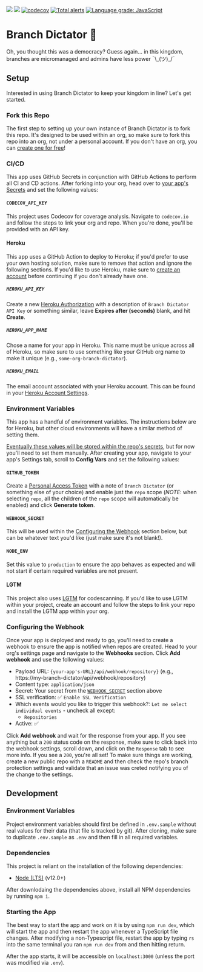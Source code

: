 ![](https://github.com/AbsolutelyNothingToSeeHere/Branch-Dictator/workflows/Build/badge.svg?branch=master)
![](https://github.com/AbsolutelyNothingToSeeHere/Branch-Dictator/workflows/Deploy/badge.svg)
[![codecov](https://codecov.io/gh/AbsolutelyNothingToSeeHere/Branch-Dictator/branch/master/graph/badge.svg)](https://codecov.io/gh/AbsolutelyNothingToSeeHere/Branch-Dictator)
[![Total alerts](https://img.shields.io/lgtm/alerts/g/AbsolutelyNothingToSeeHere/Branch-Dictator.svg?logo=lgtm&logoWidth=18)](https://lgtm.com/projects/g/AbsolutelyNothingToSeeHere/Branch-Dictator/alerts/)
[![Language grade: JavaScript](https://img.shields.io/lgtm/grade/javascript/g/AbsolutelyNothingToSeeHere/Branch-Dictator.svg?logo=lgtm&logoWidth=18)](https://lgtm.com/projects/g/AbsolutelyNothingToSeeHere/Branch-Dictator/context:javascript)


# Branch Dictator 👑
Oh, you thought this was a democracy? Guess again... in this kingdom, branches are micromanaged and admins have less power ¯\\\_(ツ)\_/¯

## Setup
Interested in using Branch Dictator to keep your kingdom in line? Let's get started.

### Fork this Repo
The first step to setting up your own instance of Branch Dictator is to fork this repo. It's designed to be used within an org, so make sure to fork this repo into an org, not under a personal account. If you don't have an org, you can [create one for free](https://github.com/organizations/plan)!

### CI/CD
This app uses GitHub Secrets in conjunction with GitHub Actions to perform all CI and CD actions. After forking into your org, head over to [your app's Secrets](../settings/secrets) and set the following values:

#### `CODECOV_API_KEY`
This project uses Codecov for coverage analysis. Navigate to `codecov.io` and follow the steps to link your org and repo. When you're done, you'll be provided with an API key.

#### Heroku
This app uses a GitHub Action to deploy to Heroku; if you'd prefer to use your own hosting solution, make sure to remove that action and ignore the following sections. If you'd like to use Heroku, make sure to [create an account](https://signup.heroku.com) before continuing if you don't already have one.

##### `HEROKU_API_KEY`
Create a new [Heroku Authorization](https://dashboard.heroku.com/account/applications/authorizations/new) with a description of `Branch Dictator API Key` or something similar, leave **Expires after (seconds)** blank, and hit **Create**.

##### `HEROKU_APP_NAME`
Chose a name for your app in Heroku. This name must be unique across all of Heroku, so make sure to use something like your GitHub org name to make it unique (e.g., `some-org-branch-dictator`).

##### `HEROKU_EMAIL`
The email account associated with your Heroku account. This can be found in your [Heroku Account Settings](https://dashboard.heroku.com/account).

### Environment Variables
This app has a handful of environment variables. The instructions below are for Heroku, but other cloud environments will have a similar method of setting them.

[Eventually these values will be stored within the repo's secrets](https://github.com/AbsolutelyNothingToSeeHere/Branch-Dictator/issues/25), but for now you'll need to set them manually. After creating your app, navigate to your app's Settings tab, scroll to **Config Vars** and set the following values:

#### `GITHUB_TOKEN`
Create a [Personal Access Token](https://github.com/settings/tokens) with a note of `Branch Dictator` (or something else of your choice) and enable just the `repo` scope (*NOTE*: when selecting `repo`, all the children of the `repo` scope will automatically be enabled) and click **Generate token**.

#### `WEBHOOK_SECRET`
This will be used within the [Configuring the Webhook](#configuring-the-webhook) section below, but can be whatever text you'd like (just make sure it's not blank!).

#### `NODE_ENV`
Set this value to `production` to ensure the app behaves as expected and will not start if certain required variables are not present.

#### LGTM
This project also uses [LGTM](https://lgtm.com) for codescanning. If you'd like to use LGTM within your project, create an account and follow the steps to link your repo and install the LGTM app within your org.

### Configuring the Webhook
Once your app is deployed and ready to go, you'll need to create a webhook to ensure the app is notified when repos are created. Head to your org's settings page and navigate to the **Webhooks** section. Click **Add webhook** and use the following values:
- Payload URL: `{your-app's-URL}/api/webhook/repository}` (e.g., https://my-branch-dictator/api/webhook/repository)
- Content type: `application/json`
- Secret: Your secret from the [`WEBHOOK_SECRET`](#webhook-secret) section above
- SSL verification: :white_check_mark: `Enable SSL Verification`
- Which events would you like to trigger this webhook?: `Let me select individual events` - uncheck all except:
  - `Repositories`
- Active: :white_check_mark:

Click **Add webhook** and wait for the response from your app. If you see anything but a `200` status code on the response, make sure to click back into the webhook settings, scroll down, and click on the `Response` tab to see more info. If you see a `200`, you're all set! To make sure things are working, create a new public repo with a `README` and then check the repo's branch protection settings and validate that an issue was creted notifying you of the change to the settings.

## Development
### Environment Variables
Project environment variables should first be defined in `.env.sample` without real values for their data (that file is tracked by git). After cloning, make sure to duplicate `.env.sample` as `.env` and then fill in all required variables.

### Dependencies
This project is reliant on the installation of the following dependencies:
- [Node (LTS)](https://nodejs.org/en/download/) (v12.0+)

After downlodaing the dependencies above, install all NPM dependencies by running `npm i`.

### Starting the App
The best way to start the app and work on it is by using `npm run dev`, which will start the app and then restart the app whenever a TypeScript file changes. After modifying a non-Typescript file, restart the app by typing `rs` into the same terminal you ran `npm run dev` from and then hitting return.

After the app starts, it will be accessible on `localhost:3000` (unless the port was modified via `.env`).
